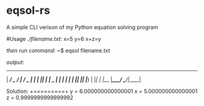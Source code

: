 # eqsol-rs
A simple CLI verison of my Python equation solving program

#Usage
*./filename.txt*:
x=5
y=6
x+z=y

*then run command*:
~$ eqsol filename.txt

*output*:
 _____ ___  ____   ___  _
| ____/ _ \/ ___| / _ \| |
|  _|| | | \___ \| | | | |
| |__| |_| |___) | |_| | |___ 
|_____\__\_\____/ \___/|_____|

 Solution: 
+=========+
y = 6.000000000000001
x = 5.000000000000001
z = 0.9999999999999992

